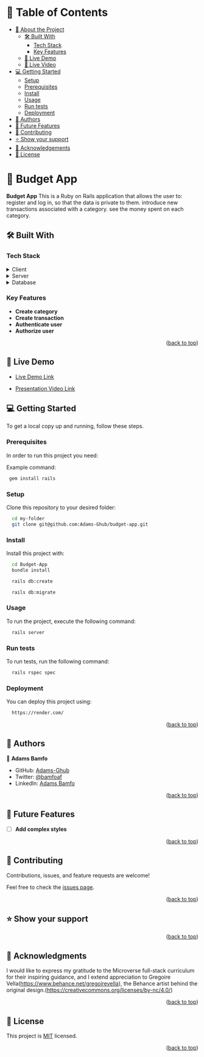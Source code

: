<a name="readme-top"></a>

# 📗 Table of Contents

- [📖 About the Project](#about-project)
  - [🛠 Built With](#built-with)
    - [Tech Stack](#tech-stack)
    - [Key Features](#key-features)
  - [🚀 Live Demo](#live-demo)
  - [🚀 Live Video](#live-demo)
- [💻 Getting Started](#getting-started)
  - [Setup](#setup)
  - [Prerequisites](#prerequisites)
  - [Install](#install)
  - [Usage](#usage)
  - [Run tests](#run-tests)
  - [Deployment](#deployment)
- [👥 Authors](#authors)
- [🔭 Future Features](#future-features)
- [🤝 Contributing](#contributing)
- [⭐️ Show your support](#support)
- [🙏 Acknowledgements](#acknowledgements)
- [📝 License](#license)

# 📖 Budget App <a name="about-project"></a>

**Budget App** This is a Ruby on Rails application that allows the user to: register and log in, so that the data is private to them. introduce new transactions associated with a category. see the money spent on each category.

## 🛠 Built With <a name="built-with"></a>

### Tech Stack <a name="tech-stack"></a>

<details>
  <summary>Client</summary>
  <ul>
    <li><a href="https://reactjs.org/">Ruby on Rails</a></li>
    <li><a href="https://web.dev/learn/css/">CSS</a></li>
  </ul>
</details>

<details>
  <summary>Server</summary>
  <ul>
    <li><a href="https://render.com/">Render</a></li>
  </ul>
</details>

<details>
<summary>Database</summary>
  <ul>
    <li><a href="https://www.postgresql.org/">PostgreSQL</a></li>
  </ul>
</details>

### Key Features <a name="key-features"></a>

- **Create category**
- **Create transaction**
- **Authenticate user**
- **Authorize user**

<p align="right">(<a href="#readme-top">back to top</a>)</p>

## 🚀 Live Demo <a name="live-demo"></a>

- [Live Demo Link](https://budget-app-96u6.onrender.com)

- [Presentation Video Link](https://www.loom.com/share/6d40ea9ec44d4fba81cab90dfc976ae4?sid=fec7ffd3-20d6-4fa7-8de4-83310ffe07ee)

## 💻 Getting Started <a name="getting-started"></a>

To get a local copy up and running, follow these steps.

### Prerequisites

In order to run this project you need:

Example command:

```sh
 gem install rails
```
### Setup

Clone this repository to your desired folder:

```sh
  cd my-folder
  git clone git@github.com:Adams-Ghub/budget-app.git
```
### Install

Install this project with:

```sh
  cd Budget-App
  bundle install
```

```sh
  rails db:create
```

```sh
  rails db:migrate
```
### Usage

To run the project, execute the following command:

```sh
  rails server
```
### Run tests

To run tests, run the following command:

```sh
  rails rspec spec
```
### Deployment

You can deploy this project using:

```sh
  https://render.com/
```

<p align="right">(<a href="#readme-top">back to top</a>)</p>

## 👥 Authors <a name="authors"></a>

👤 **Adams Bamfo**

- GitHub: [Adams-Ghub](https://github.com/Adams-Ghub)
- Twitter: [@bamfoaf](https://twitter.com/bamfoaf)
- LinkedIn: [Adams Bamfo](https://www.linkedin.com/in/adams-bamfo/)

<p align="right">(<a href="#readme-top">back to top</a>)</p>

## 🔭 Future Features <a name="future-features"></a>

- [ ] **Add complex styles**

<p align="right">(<a href="#readme-top">back to top</a>)</p>

## 🤝 Contributing <a name="contributing"></a>

Contributions, issues, and feature requests are welcome!

Feel free to check the [issues page](https://github.com/Adams-Ghub/budget-app/issues).

<p align="right">(<a href="#readme-top">back to top</a>)</p>

## ⭐️ Show your support <a name="support"></a>



<p align="right">(<a href="#readme-top">back to top</a>)</p>

## 🙏 Acknowledgments <a name="acknowledgements"></a>

I would like to express my gratitude to the Microverse full-stack curriculum for their inspiring guidance, and I extend appreciation to Gregoire Vella(https://www.behance.net/gregoirevella), the Behance artist behind the original design.(https://creativecommons.org/licenses/by-nc/4.0/)

<p align="right">(<a href="#readme-top">back to top</a>)</p>

## 📝 License <a name="license"></a>

This project is [MIT](/LICENSE) licensed.

<p align="right">(<a href="#readme-top">back to top</a>)</p>
